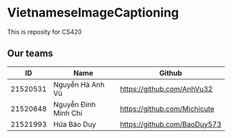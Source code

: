 # VietnameseImageCaptioning
This is reposity for CS420
## Our teams
| ID | Name | Github |
| -- | ---- | ------ |
| 21520531 | Nguyễn Hà Anh Vũ | https://github.com/AnhVu32 |
| 21520648 | Nguyễn Đinh Minh Chí | https://github.com/Michicute |
| 21521993 | Hứa Bảo Duy | https://github.com/BaoDuy573 |
